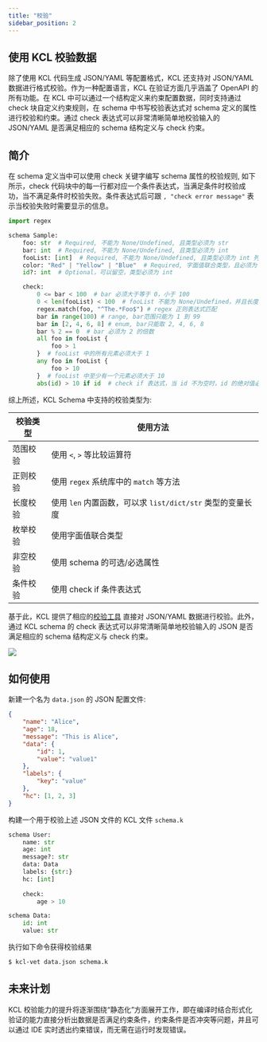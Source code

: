 ```yaml
---
title: "校验"
sidebar_position: 2
---
```


## 使用 KCL 校验数据

除了使用 KCL 代码生成 JSON/YAML 等配置格式，KCL 还支持对 JSON/YAML 数据进行格式校验。作为一种配置语言，KCL 在验证方面几乎涵盖了 OpenAPI 的所有功能。在 KCL 中可以通过一个结构定义来约束配置数据，同时支持通过 check 块自定义约束规则，在 schema 中书写校验表达式对 schema 定义的属性进行校验和约束。通过 check 表达式可以非常清晰简单地校验输入的 JSON/YAML 是否满足相应的 schema 结构定义与 check 约束。

## 简介

在 schema 定义当中可以使用 check 关键字编写 schema 属性的校验规则, 如下所示，check 代码块中的每一行都对应一个条件表达式，当满足条件时校验成功，当不满足条件时校验失败。条件表达式后可跟 `, "check error message"` 表示当校验失败时需要显示的信息。

```python
import regex

schema Sample:
    foo: str  # Required, 不能为 None/Undefined, 且类型必须为 str
    bar: int  # Required, 不能为 None/Undefined, 且类型必须为 int
    fooList: [int]  # Required, 不能为 None/Undefined, 且类型必须为 int 列表
    color: "Red" | "Yellow" | "Blue"  # Required, 字面值联合类型，且必须为 "Red", "Yellow", "Blue" 中的一个，枚举作用
    id?: int  # Optional，可以留空，类型必须为 int

    check:
        0 <= bar < 100  # bar 必须大于等于 0，小于 100
        0 < len(fooList) < 100  # fooList 不能为 None/Undefined，并且长度必须大于 0,小于 100
        regex.match(foo, "^The.*Foo$") # regex 正则表达式匹配
        bar in range(100) # range, bar范围只能为 1 到 99
        bar in [2, 4, 6, 8] # enum, bar只能取 2, 4, 6, 8
        bar % 2 == 0  # bar 必须为 2 的倍数
        all foo in fooList {
            foo > 1
        }  # fooList 中的所有元素必须大于 1
        any foo in fooList {
            foo > 10
        }  # fooList 中至少有一个元素必须大于 10
        abs(id) > 10 if id  # check if 表达式，当 id 不为空时，id 的绝对值必须大于 10
```

综上所述，KCL Schema 中支持的校验类型为:

| 校验类型 | 使用方法                                                |
| -------- | ------------------------------------------------------- |
| 范围校验 | 使用 `<`, `>` 等比较运算符                                |
| 正则校验 | 使用 `regex` 系统库中的 `match` 等方法                      |
| 长度校验 | 使用 `len` 内置函数，可以求 `list/dict/str` 类型的变量长度 |
| 枚举校验 | 使用字面值联合类型                                      |
| 非空校验 | 使用 schema 的可选/必选属性                             |
| 条件校验 | 使用 check if 条件表达式                                |

基于此，KCL 提供了相应的[校验工具](/docs/tools/cli/kcl/vet) 直接对 JSON/YAML 数据进行校验。此外，通过 KCL schema 的 check 表达式可以非常清晰简单地校验输入的 JSON 是否满足相应的 schema 结构定义与 check 约束。

![](/img/blog/2022-09-15-declarative-config-overview/08-kcl-validation-ui.png)

## 如何使用

新建一个名为 `data.json` 的 JSON 配置文件:

```json
{
    "name": "Alice",
    "age": 18,
    "message": "This is Alice",
    "data": {
        "id": 1,
        "value": "value1"
    },
    "labels": {
        "key": "value"
    },
    "hc": [1, 2, 3]
}
```

构建一个用于校验上述 JSON 文件的 KCL 文件 `schema.k`

```python
schema User:
    name: str
    age: int
    message?: str
    data: Data
    labels: {str:}
    hc: [int]
        
    check:
        age > 10

schema Data:
    id: int
    value: str
```

执行如下命令获得校验结果

```bash
$ kcl-vet data.json schema.k
```

## 未来计划

KCL 校验能力的提升将逐渐围绕“静态化”方面展开工作，即在编译时结合形式化验证的能力直接分析出数据是否满足约束条件，约束条件是否冲突等问题，并且可以通过 IDE 实时透出约束错误，而无需在运行时发现错误。
